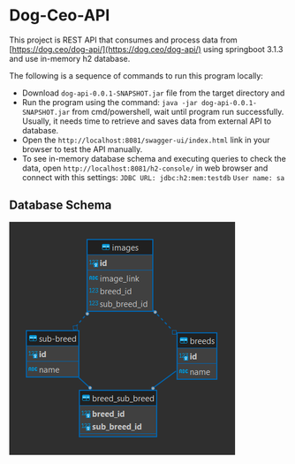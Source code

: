 # Dog-Ceo-API

This project is REST API that consumes and process data from  [https://dog.ceo/dog-api/](https://dog.ceo/dog-api/)  using springboot 3.1.3 and use in-memory h2 database.

The following is a sequence of commands to run this program locally:
- Download `dog-api-0.0.1-SNAPSHOT.jar`  file from the target directory and 
- Run the program using the command:  `java -jar dog-api-0.0.1-SNAPSHOT.jar` from cmd/powershell, wait until program run successfully. Usually, it needs time to retrieve and saves data from external API to database. 
- Open the  `http://localhost:8081/swagger-ui/index.html`  link in your browser to test the API manually. 
- To see in-memory database schema and executing queries to check the data, open `http://localhost:8081/h2-console/` in web browser and connect with this settings: 
`JDBC URL: jdbc:h2:mem:testdb`
`User name: sa`

## Database Schema
![Database Schema of Dog Ceo REST API](https://github.com/iqbaalpratama/dog-ceo-api/blob/master/Schema.png)

